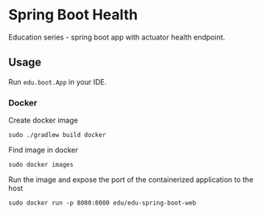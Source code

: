 # Spring Boot Health

Education series - spring boot app with actuator health endpoint.


## Usage

Run `edu.boot.App` in your IDE.

### Docker

Create docker image

    sudo ./gradlew build docker
    
Find image in docker

    sudo docker images
    
Run the image and expose the port of the containerized application to the host

    sudo docker run -p 8080:8080 edu/edu-spring-boot-web
    
